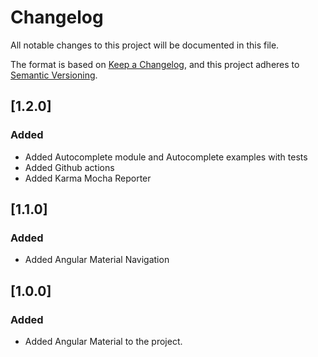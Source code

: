 # Changelog

All notable changes to this project will be documented in this file.

The format is based on [Keep a Changelog](https://keepachangelog.com/en/1.0.0/),
and this project adheres to [Semantic Versioning](https://semver.org/spec/v2.0.0.html).

## [1.2.0]

### Added

- Added Autocomplete module and Autocomplete examples with tests
- Added Github actions
- Added Karma Mocha Reporter

## [1.1.0]

### Added

- Added Angular Material Navigation

## [1.0.0]

### Added

- Added Angular Material to the project.
